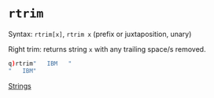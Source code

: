 # `rtrim`


Syntax: `rtrim[x]`, `rtrim x` (prefix or juxtaposition, unary)

Right trim: returns string `x` with any trailing space/s removed. 
```q
q)rtrim"   IBM   "
"   IBM"
```


<i class="far fa-hand-point-right"></i> [Strings](/basics/strings)